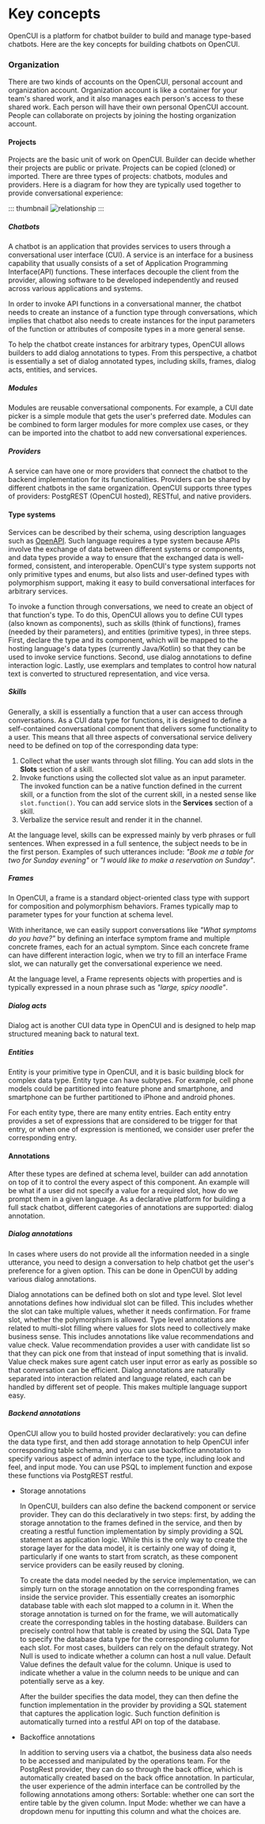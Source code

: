 # Key concepts

OpenCUI is a platform for chatbot builder to build and manage type-based chatbots. Here are the key concepts for building chatbots on OpenCUI.

### Organization
There are two kinds of accounts on the OpenCUI, personal account and organization account. Organization account is like a container for your team's shared work, and it also manages each person's access to these shared work. Each person will have their own personal OpenCUI account. People can collaborate on projects by joining the hosting organization account. 

#### Projects
Projects are the basic unit of work on OpenCUI. Builder can decide whether their projects are public or private. Projects can be copied (cloned) or imported. There are three types of projects: chatbots, modules and providers. Here is a diagram for how they are typically used together to provide conversational experience:

::: thumbnail
![relationship](/images/guide/use-service/relationship.png)
:::

##### Chatbots
A chatbot is an application that provides services to users through a conversational user interface (CUI). A service is an interface for a business capability that usually consists of a set of Application Programming Interface(API) functions. These interfaces decouple the client from the provider, allowing software to be developed independently and reused across various applications and systems.

In order to invoke API functions in a conversational manner, the chatbot needs to create an instance of a function type through conversations, which implies that chatbot also needs to create instances for the input parameters of the function or attributes of composite types in a more general sense.

To help the chatbot create instances for arbitrary types, OpenCUI allows builders to add dialog annotations to types. From this perspective, a chatbot is essentially a set of dialog annotated types, including skills, frames, dialog acts, entities, and services.

##### Modules

Modules are reusable conversational components. For example, a CUI date picker is a simple module that gets the user's preferred date. Modules can be combined to form larger modules for more complex use cases, or they can be imported into the chatbot to add new conversational experiences.

##### Providers
A service can have one or more providers that connect the chatbot to the backend implementation for its functionalities. Providers can be shared by different chatbots in the same organization. OpenCUI supports three types of providers: PostgREST (OpenCUI hosted), RESTful, and native providers.

#### Type systems
Services can be described by their schema, using description languages such as [OpenAPI](https://swagger.io/docs/specification/data-models/). Such language requires a type system because APIs involve the exchange of data between different systems or components, and data types provide a way to ensure that the exchanged data is well-formed, consistent, and interoperable. OpenCUI's type system supports not only primitive types and enums, but also lists and user-defined types with polymorphism support, making it easy to build conversational interfaces for arbitrary services.

To invoke a function through conversations, we need to create an object of that function's type. To do this, OpenCUI allows you to define CUI types (also known as components), such as skills (think of functions), frames (needed by their parameters), and entities (primitive types), in three steps. First, declare the type and its component, which will be mapped to the hosting language's data types (currently Java/Kotlin) so that they can be used to invoke service functions. Second, use dialog annotations to define interaction logic. Lastly, use exemplars and templates to control how natural text is converted to structured representation, and vice versa.

##### Skills
Generally, a skill is essentially a function that a user can access through conversations. As a CUI data type for functions, it is designed to define a self-contained conversational component that delivers some functionality to a user. This means that all three aspects of conversational service delivery need to be defined on top of the corresponding data type:

1. Collect what the user wants through slot filling. You can add slots in the **Slots** section of a skill.
2. Invoke functions using the collected slot value as an input parameter. The invoked function can be a native function defined in the current skill, or a function from the slot of the current skill, in a nested sense like `slot.function()`. You can add service slots in the **Services** section of a skill.
3. Verbalize the service result and render it in the channel.

At the language level, skills can be expressed mainly by verb phrases or full sentences. When expressed in a full sentence, the subject needs to be in the first person. Examples of such utterances include: *"Book me a table for two for Sunday evening"* or *"I would like to make a reservation on Sunday"*.

##### Frames
In OpenCUI, a frame is a standard object-oriented class type with support for composition and polymorphism behaviors. Frames typically map to parameter types for your function at schema level.

With inheritance, we can easily support conversations like *"What symptoms do you have?"* by defining an interface symptom frame and multiple concrete frames, each for an actual symptom. Since each concrete frame can have different interaction logic, when we try to fill an interface Frame slot, we can naturally get the conversational experience we need.

At the language level, a Frame represents objects with properties and is typically expressed in a noun phrase such as *"large, spicy noodle"*. 

##### Dialog acts
Dialog act is another CUI data type in OpenCUI and is designed to help map structured meaning back to natural text.

##### Entities
Entity is your primitive type in OpenCUI, and it is basic building block for complex data type. Entity type can have subtypes. For example, cell phone models could be partitioned into feature phone and smartphone, and smartphone can be further partitioned to iPhone and android phones.

For each entity type, there are many entity entries. Each entity entry provides a set of expressions that are considered to be trigger for that entry, or when one of expression is mentioned, we consider user prefer the corresponding entry. 

#### Annotations
After these types are defined at schema level, builder can add annotation on top of it to control the every aspect of this component. An example will be what if a user did not specify a value for a required slot, how do we prompt them in a given language. As a declarative platform for building a full stack chatbot, different categories of annotations are supported: dialog annotation. 

##### Dialog annotations
In cases where users do not provide all the information needed in a single utterance, you need to design a conversation to help chatbot get the user's preference for a given option. This can be done in OpenCUI by adding various dialog annotations. 

Dialog annotations can be defined both on slot and type level. Slot level annotations defines how individual slot can be filled. This includes whether the slot can take multiple values, whether it needs confirmation. For frame slot, whether the polymorphism is allowed. Type level annotations are related to multi-slot filling where values for slots need to collectively make business sense. This includes annotations like value recommendations and value check. Value recommendation provides a user with candidate list so that they can pick one from that instead of input something that is invalid. Value check makes sure agent catch user input error as early as possible so that conversation can be efficient. Dialog annotations are naturally separated into interaction related and language related, each can be handled by different set of people. This makes multiple language support easy.

##### Backend annotations
OpenCUI allow you to build hosted provider declaratively: you can define the data type first, and then add storage annotation to help OpenCUI infer corresponding table schema, and you can use backoffice annotation to specify various aspect of admin interface to the type, including look and feel, and input mode. You can use PSQL to implement function and expose these functions via PostgREST restful.

- Storage annotations

    In OpenCUI, builders can also define the backend component or service provider. They can do this declaratively in two steps: first, by adding the storage annotation to the frames defined in the service, and then by creating a restful function implementation by simply providing a SQL statement as application logic. While this is the only way to create the storage layer for the data model, it is certainly one way of doing it, particularly if one wants to start from scratch, as these component service providers can be easily reused by cloning.
    
    To create the data model needed by the service implementation, we can simply turn on the storage annotation on the corresponding frames inside the service provider. This essentially creates an isomorphic database table with each slot mapped to a column in it. When the storage annotation is turned on for the frame, we will automatically create the corresponding tables in the hosting database. Builders can precisely control how that table is created by using the SQL Data Type to specify the database data type for the corresponding column for each slot. For most cases, builders can rely on the default strategy. Not Null is used to indicate whether a column can host a null value. Default Value defines the default value for the column. Unique is used to indicate whether a value in the column needs to be unique and can potentially serve as a key.
    
    After the builder specifies the data model, they can then define the function implementation in the provider by providing a SQL statement that captures the application logic. Such function definition is automatically turned into a restful API on top of the database.

- Backoffice annotations

    In addition to serving users via a chatbot, the business data also needs to be accessed and manipulated by the operations team. For the PostgRest provider, they can do so through the back office, which is automatically created based on the back office annotation. In particular, the user experience of the admin interface can be controlled by the following annotations among others:
    Sortable: whether one can sort the entire table by the given column.
    Input Mode: whether we can have a dropdown menu for inputting this column and what the choices are.
